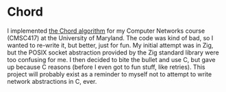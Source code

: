 # Chord

I implemented [the Chord algorithm](https://pdos.csail.mit.edu/papers/ton:chord/paper-ton.pdf) for my Computer Networks course (CMSC417) at the University of Maryland. The code was kind of bad, so I wanted to re-write it, but better, just for fun. My initial attempt was in Zig, but the POSIX socket abstraction provided by the Zig standard library were too confusing for me. I then decided to bite the bullet and use C, but gave up because C reasons (before I even got to fun stuff, like retries). This project will probably exist as a reminder to myself not to attempt to write network abstractions in C, ever.
